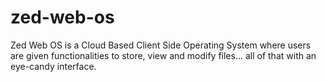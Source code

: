 # zed-web-os
Zed Web OS is a Cloud Based Client Side Operating System where users are given functionalities to store, view and modify files... all of that with an eye-candy interface.
